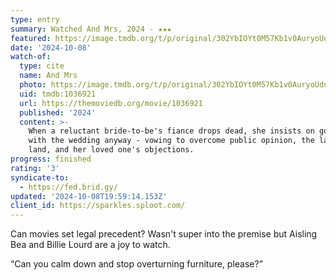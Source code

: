 ```yaml
---
type: entry
summary: Watched And Mrs, 2024 - ★★★
featured: https://image.tmdb.org/t/p/original/302YbIOYt0M57Kb1v0AuryoUdna.jpg
date: '2024-10-08'
watch-of:
  type: cite
  name: And Mrs
  photo: https://image.tmdb.org/t/p/original/302YbIOYt0M57Kb1v0AuryoUdna.jpg
  uid: tmdb:1036921
  url: https://themoviedb.org/movie/1036921
  published: '2024'
  content: >-
    When a reluctant bride-to-be's fiance drops dead, she insists on going ahead
    with the wedding anyway - vowing to overcome public opinion, the law of the
    land, and her loved one's objections.
progress: finished
rating: '3'
syndicate-to:
  - https://fed.brid.gy/
updated: '2024-10-08T19:59:14.153Z'
client_id: https://sparkles.sploot.com/
---
```

Can movies set legal precedent? Wasn't super into the premise but Aisling Bea and Billie Lourd are a joy to watch.

<q>Can you calm down and stop overturning furniture, please?</q>

